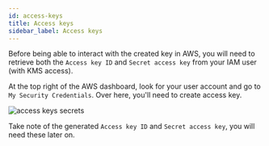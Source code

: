 ```yaml
---
id: access-keys
title: Access keys
sidebar_label: Access keys
---
```


Before being able to interact with the created key in AWS, you will need to retrieve both the `Access key ID` and `Secret access key` from your IAM user (with KMS access).

At the top right of the AWS dashboard, look for your user account and go to `My Security Credentials`. Over here, you'll need to create access key.

<img src="/docs/reference/aws-kms/access-keys-secrets.png" alt="access keys secrets" class="my-4" />

Take note of the generated `Access key ID` and `Secret access key`, you will need these later on.
